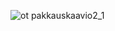 ![ot pakkauskaavio2_1](https://user-images.githubusercontent.com/39950699/49113754-03aa1480-f29f-11e8-84e0-715d1458bb85.jpg)

